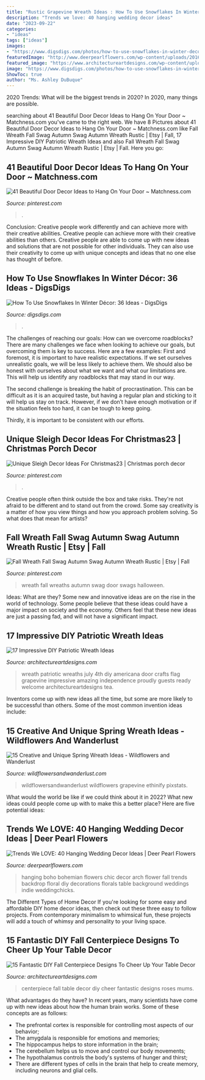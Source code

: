 ```yaml
---
title: "Rustic Grapevine Wreath Ideas : How To Use Snowflakes In Winter Décor: 36 Ideas"
description: "Trends we love: 40 hanging wedding decor ideas"
date: "2023-09-22"
categories:
- "ideas"
tags: ["ideas"]
images:
- "https://www.digsdigs.com/photos/how-to-use-snowflakes-in-winter-decor-ideas-5.jpg"
featuredImage: "http://www.deerpearlflowers.com/wp-content/uploads/2016/05/wedding-arch-hanging-florals.jpg"
featured_image: "https://www.architectureartdesigns.com/wp-content/uploads/2015/06/1222-630x791.jpg"
image: "https://www.digsdigs.com/photos/how-to-use-snowflakes-in-winter-decor-ideas-5.jpg"
ShowToc: true
author: "Ms. Ashley DuBuque"
---
```



2020 Trends: What will be the biggest trends in 2020?
In 2020, many things are possible.

	

		
searching about 41 Beautiful Door Decor Ideas to Hang On Your Door ~ Matchness.com you've came to the right web. We have 8 Pictures about 41 Beautiful Door Decor Ideas to Hang On Your Door ~ Matchness.com like Fall Wreath Fall Swag Autumn Swag Autumn Wreath Rustic | Etsy | Fall, 17 Impressive DIY Patriotic Wreath Ideas and also Fall Wreath Fall Swag Autumn Swag Autumn Wreath Rustic | Etsy | Fall. Here you go:
		
    
## 41 Beautiful Door Decor Ideas To Hang On Your Door ~ Matchness.com

<img loading=lazy src="https://i.pinimg.com/736x/d5/7d/e2/d57de2f186eaf9b9b67ec3b2ed472d7e.jpg" onerror="this.onerror=null;this.src='https://tse1.mm.bing.net/th?id=OIP.E_HQGTGdRdDVFWPuU1G8ewHaNJ&amp;pid=15.1';" alt="41 Beautiful Door Decor Ideas to Hang On Your Door ~ Matchness.com">

_Source: pinterest.com_

>. 

	

Conclusion: Creative people work differently and can achieve more with their creative abilities.
Creative people can achieve more with their creative abilities than others. Creative people are able to come up with new ideas and solutions that are not possible for other individuals. They can also use their creativity to come up with unique concepts and ideas that no one else has thought of before.

    
## How To Use Snowflakes In Winter Décor: 36 Ideas - DigsDigs

<img loading=lazy src="https://www.digsdigs.com/photos/how-to-use-snowflakes-in-winter-decor-ideas-5.jpg" onerror="this.onerror=null;this.src='https://tse4.mm.bing.net/th?id=OIP.uqKuvwLK1Jz4gj45v0_LpAAAAA&amp;pid=15.1';" alt="How To Use Snowflakes In Winter Décor: 36 Ideas - DigsDigs">

_Source: digsdigs.com_

>. 

	

The challenges of reaching our goals: How can we overcome roadblocks?
There are many challenges we face when looking to achieve our goals, but overcoming them is key to success. Here are a few examples:
First and foremost, it is important to have realistic expectations. If we set ourselves unrealistic goals, we will be less likely to achieve them. We should also be honest with ourselves about what we want and what our limitations are. This will help us identify any roadblocks that may stand in our way.

The second challenge is breaking the habit of procrastination. This can be difficult as it is an acquired taste, but having a regular plan and sticking to it will help us stay on track. However, if we don’t have enough motivation or if the situation feels too hard, it can be tough to keep going.

Thirdly, it is important to be consistent with our efforts.

    
## Unique Sleigh Decor Ideas For Christmas23 | Christmas Porch Decor

<img loading=lazy src="https://i.pinimg.com/736x/87/b2/02/87b202bfb6be01edd1aa9bf6b9934e45.jpg" onerror="this.onerror=null;this.src='https://tse3.mm.bing.net/th?id=OIP.mCj0gJjfJeJsLy0ui0tE0AHaKp&amp;pid=15.1';" alt="Unique Sleigh Decor Ideas For Christmas23 | Christmas porch decor">

_Source: pinterest.com_

>. 

	

Creative people often think outside the box and take risks. They're not afraid to be different and to stand out from the crowd. Some say creativity is a matter of how you view things and how you approach problem solving. So what does that mean for artists?

    
## Fall Wreath Fall Swag Autumn Swag Autumn Wreath Rustic | Etsy | Fall

<img loading=lazy src="https://i.pinimg.com/736x/91/8a/ff/918affe2560705ae91d04c76b55a8cd4.jpg" onerror="this.onerror=null;this.src='https://tse2.mm.bing.net/th?id=OIP.mSsNmJp3_TGY_b1J4quY1wHaNJ&amp;pid=15.1';" alt="Fall Wreath Fall Swag Autumn Swag Autumn Wreath Rustic | Etsy | Fall">

_Source: pinterest.com_

>wreath fall wreaths autumn swag door swags halloween. 

	

Ideas: What are they?
Some new and innovative ideas are on the rise in the world of technology. Some people believe that these ideas could have a major impact on society and the economy. Others feel that these new ideas are just a passing fad, and will not have a significant impact.

    
## 17 Impressive DIY Patriotic Wreath Ideas

<img loading=lazy src="https://www.architectureartdesigns.com/wp-content/uploads/2015/06/1222-630x791.jpg" onerror="this.onerror=null;this.src='https://tse1.mm.bing.net/th?id=OIP.97l7F2TqREJvamN36PXzIgHaJT&amp;pid=15.1';" alt="17 Impressive DIY Patriotic Wreath Ideas">

_Source: architectureartdesigns.com_

>wreath patriotic wreaths july 4th diy americana door crafts flag grapevine impressive amazing independence proudly guests ready welcome architectureartdesigns tea. 

	

Inventors come up with new ideas all the time, but some are more likely to be successful than others. Some of the most common invention ideas include:

    
## 15 Creative And Unique Spring Wreath Ideas - Wildflowers And Wanderlust

<img loading=lazy src="https://wildflowersandwanderlust.com/wp-content/uploads/2019/03/wheelwreath-735x980.jpg" onerror="this.onerror=null;this.src='https://tse4.mm.bing.net/th?id=OIP.TLWu1YVBqutMLLW7-MeELwHaJ4&amp;pid=15.1';" alt="15 Creative and Unique Spring Wreath Ideas - Wildflowers and Wanderlust">

_Source: wildflowersandwanderlust.com_

>wildflowersandwanderlust wildflowers grapevine ethinify pixstats. 

	

What would the world be like if we could think about it in 2022? What new ideas could people come up with to make this a better place? Here are five potential ideas:

    
## Trends We LOVE: 40 Hanging Wedding Decor Ideas | Deer Pearl Flowers

<img loading=lazy src="http://www.deerpearlflowers.com/wp-content/uploads/2016/05/wedding-arch-hanging-florals.jpg" onerror="this.onerror=null;this.src='https://tse3.mm.bing.net/th?id=OIP.d2O-Z37FmVQmRTri1_XtxQHaLF&amp;pid=15.1';" alt="Trends We LOVE: 40 Hanging Wedding Decor Ideas | Deer Pearl Flowers">

_Source: deerpearlflowers.com_

>hanging boho bohemian flowers chic decor arch flower fall trends backdrop floral diy decorations florals table background weddings indie weddingchicks. 

	

The Different Types of Home Decor
If you're looking for some easy and affordable DIY home decor ideas, then check out these three easy to follow projects. From contemporary minimalism to whimsical fun, these projects will add a touch of whimsy and personality to your living space.

    
## 15 Fantastic DIY Fall Centerpiece Designs To Cheer Up Your Table Decor

<img loading=lazy src="http://www.architectureartdesigns.com/wp-content/uploads/2018/09/15-Fantastic-DIY-Fall-Centerpiece-Designs-To-Cheer-Up-Your-Table-Decor-11.jpg" onerror="this.onerror=null;this.src='https://tse4.mm.bing.net/th?id=OIP.te2G4u2GXjEEUKUXW9UZsQHaLG&amp;pid=15.1';" alt="15 Fantastic DIY Fall Centerpiece Designs To Cheer Up Your Table Decor">

_Source: architectureartdesigns.com_

>centerpiece fall table decor diy cheer fantastic designs roses mums. 

	

What advantages do they have?
In recent years, many scientists have come up with new ideas about how the human brain works. Some of these concepts are as follows: 
- The prefrontal cortex is responsible for controlling most aspects of our behavior; 
- The amygdala is responsible for emotions and memories; 
- The hippocampus helps to store information in the brain; 
- The cerebellum helps us to move and control our body movements; 
- The hypothalamus controls the body's systems of hunger and thirst; 
- There are different types of cells in the brain that help to create memory, including neurons and glial cells.

